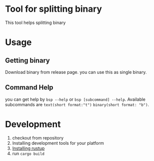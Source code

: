 # Tool for splitting binary

This tool helps splitting binary

# Usage

## Getting binary

Download binary from release page.
you can use this as single binary.

## Command Help

you can get help by `bsp --help` or `bsp [subcommand] --help`.
Available subcommands are `text(short format:"t")` `binary(short format: "b")`.

# Development

1. checkout from repository
2. Installing development tools for your platform
3. [Installing rustup](https://www.rust-lang.org/tools/install)
4. run `cargo build` 